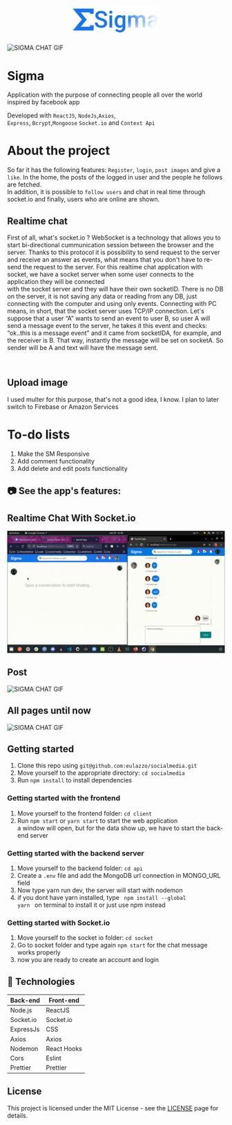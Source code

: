 <h1 align="center">
   <img alt="sigma" src="github/sigmaLogo.svg" width="200px" />
</h1>

 ![SIGMA CHAT GIF](github/header.gif)

# Sigma

<p>Application with the purpose of connecting people all over the world <br>
inspired by facebook app<br>
<p>Developed with <code>ReactJS</code>, <code>NodeJs</code>,<code>Axios</code>,</br><code>Express</code>, <code>Bcrypt</code>,<code>Mongoose</code>  <code>Socket.io</code> and <code>Context Api</code>  </p> 

# About the project
<p>
 
   So far it has the following features: `Register`, `login`, `post images` and  give a `like`. In the home, the posts of the logged in user and the people he follows are fetched.  
   In addition, it is possible to `follow users` and chat in real time through socket.io and finally, users who are online are shown.  
</p>

## Realtime chat
<p>
 First of all, what's socket.io ?  
    WebSocket is a technology that allows you to start bi-directional cummunication session between the browser and the server. Thanks to this protocol it is possibility to send request to the server and receive an answer as events, what means that you don't have to re-send the request to the server. 
 For this realtime chat application with socket, we have a socket server when some user connects to the application they will be connected </br> with the socket server and they will have their own socketID. There is no DB on the server, it is not saving any data or reading from any DB, just connecting with the computer and using only events. Connecting with PC means, in short, that the socket server uses TCP/IP connection. Let's suppose that a user “A” wants to send an event to user B, so user A will send a message event to the server, he takes it this event and checks: “ok..this is a message event” and it came from socketIDA, for example, and the receiver is B. That way, instantly the message will be set on socketA. So sender will be A and text will have the message sent.
</p>

</br>

## Upload image
<p>
  I used multer for this purpose, that's not a good idea, I know. I plan to later switch to Firebase or Amazon Services
</p>


# To-do lists
 
<ol>
 <li>Make the SM Responsive </li>
 <li>Add comment functionality </li>
 <li>Add delete and edit posts functionality</li>
</ol>

## :camera: See the app's features:

<h2>Realtime Chat With Socket.io </h2>

![SIGMA CHAT GIF](github/chatWith.gif)

<h2>Post </h2>

![SIGMA CHAT GIF](github/Posting.gif)

<h2>All pages until now</h2>

![SIGMA CHAT GIF](github/showSigma.gif)

## Getting started

1. Clone this repo using `git@github.com:eulazzo/socialmedia.git`
2. Move yourself to the appropriate directory: `cd socialmedia`<br />
3. Run `npm install` to install dependencies<br />

### Getting started with the frontend

1. Move yourself to the frontend folder: `cd client` <br>
2. Run `npm start` or `yarn start` to start the web application <br>
a window will open, but for the data show up, we have to start the back-end server

### Getting started with the backend server

1. Move yourself to the backend folder: `cd api`
2. Create a `.env` file and add the MongoDB url connection in MONGO_URL field
3. Now type yarn run dev, the server will start with nodemon<br>
4. if you dont have yarn installed, type <code> npm install --global yarn </code> on terminal to install it or just use npm instead <br>

### Getting started with Socket.io
1. Move yourself to the socket io folder: `cd socket`
2. Go to socket folder and type again <code>npm start</code> for the chat message works properly <br>
3. now you are ready to create an account and login

## :rocket: Technologies

<table>
   
  <thead>
    <th>Back-end</th>
    <th>Front-end</th>
  </thead>
   
  <tbody>
    <tr>
      <td>Node.js</td>
      <td>ReactJS</td>
    </tr>
     <tr>
      <td>Socket.io</td>
      <td>Socket.io</td>
    </tr>
    <tr>
      <td>ExpressJs</td>
      <td>CSS</td>
    </tr>
    <tr>
      <td>Axios</td>
      <td>Axios</td>
    </tr>
    <tr>
      <td>Nodemon</td>
      <td>React Hooks</td>
    </tr>
    <tr>
      <td>Cors</td>
      <td>Eslint</td>
    </tr>
    <tr>
      <td>Prettier</td>
      <td>Prettier</td>
    </tr>
  </tbody>
  
</table>

## License

This project is licensed under the MIT License - see the [LICENSE](https://opensource.org/licenses/MIT) page for details.
<!-- <h4>Techs:</h4>

![image](https://img.shields.io/badge/React-20232A?style=for-the-badge&logo=react&logoColor=61DAFB)  
![image](https://img.shields.io/badge/Node.js-43853D?style=for-the-badge&logo=node.js&logoColor=white)

  -->

 

 
 
